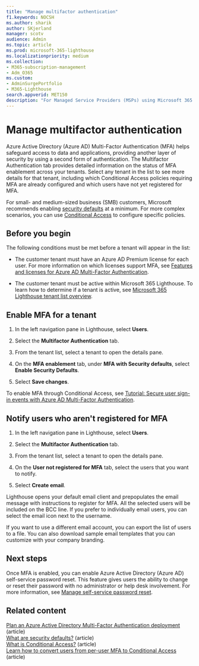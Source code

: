 ```yaml
---
title: "Manage multifactor authentication"
f1.keywords: NOCSH
ms.author: sharik
author: SKjerland
manager: scotv
audience: Admin
ms.topic: article
ms.prod: microsoft-365-lighthouse
ms.localizationpriority: medium
ms.collection:
- M365-subscription-management
- Adm_O365
ms.custom:
- AdminSurgePortfolio
- M365-Lighthouse                         
search.appverid: MET150
description: "For Managed Service Providers (MSPs) using Microsoft 365 Lighthouse, learn how to manage multifactor authentication."
---
```


# Manage multifactor authentication

Azure Active Directory (Azure AD) Multi-Factor Authentication (MFA) helps safeguard access to data and applications, providing another layer of security by using a second form of authentication. The Multifactor Authentication tab provides detailed information on the status of MFA enablement across your tenants. Select any tenant in the list to see more details for that tenant, including which Conditional Access policies requiring MFA are already configured and which users have not yet registered for MFA.

For small- and medium-sized business (SMB) customers, Microsoft recommends enabling [security defaults](/azure/active-directory/fundamentals/concept-fundamentals-security-defaults) at a minimum. For more complex scenarios, you can use [Conditional Access](/azure/active-directory/conditional-access/overview) to configure specific policies.

## Before you begin

The following conditions must be met before a tenant will appear in the list:

- The customer tenant must have an Azure AD Premium license for each user. For more information on which licenses support MFA, see [Features and licenses for Azure AD Multi-Factor Authentication](/azure/active-directory/authentication/concept-mfa-licensing).

- The customer tenant must be active within Microsoft 365 Lighthouse. To learn how to determine if a tenant is active, see [Microsoft 365 Lighthouse tenant list overview](/microsoft-365/lighthouse/m365-lighthouse-tenant-list-overview).

## Enable MFA for a tenant

1. In the left navigation pane in Lighthouse, select **Users**.

2. Select the **Multifactor Authentication** tab.

3. From the tenant list, select a tenant to open the details pane.

4. On the **MFA enablement** tab, under **MFA with Security defaults**, select **Enable Security Defaults**.

5. Select **Save changes**.

To enable MFA through Conditional Access, see [Tutorial: Secure user sign-in events with Azure AD Multi-Factor Authentication](/azure/active-directory/authentication/tutorial-enable-azure-mfa).

## Notify users who aren't registered for MFA

1. In the left navigation pane in Lighthouse, select **Users**.

2. Select the **Multifactor Authentication** tab.

3. From the tenant list, select a tenant to open the details pane.

4. On the **User not registered for MFA** tab, select the users that you want to notify.

5. Select **Create email**.

Lighthouse opens your default email client and prepopulates the email message with instructions to register for MFA. All the selected users will be included on the BCC line. If you prefer to individually email users, you can select the email icon next to the username.

If you want to use a different email account, you can export the list of users to a file. You can also download sample email templates that you can customize with your company branding.

## Next steps

Once MFA is enabled, you can enable Azure Active Directory (Azure AD) self-service password reset. This feature gives users the ability to change or reset their password with no administrator or help desk involvement. For more information, see [Manage self-service password reset](m365-lighthouse-manage-sspr.md).

## Related content

[Plan an Azure Active Directory Multi-Factor Authentication deployment](/azure/active-directory/authentication/howto-mfa-getstarted) (article)\
[What are security defaults?](/azure/active-directory/fundamentals/concept-fundamentals-security-defaults) (article)\
[What is Conditional Access?](/azure/active-directory/conditional-access/overview) (article)\
[Learn how to convert users from per-user MFA to Conditional Access](/azure/active-directory/authentication/howto-mfa-getstarted#convert-users-from-per-user-mfa-to-conditional-access-based-mfa) (article)
